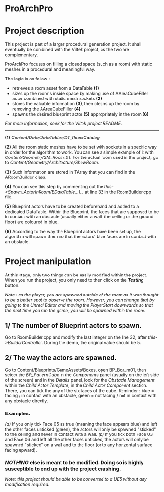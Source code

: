 # ProArchPro

# Project description

This project is part of a larger procedural generation project. It shall eventually be combined with the Viltek project, as the two are complementary. 

ProArchPro focuses on filling a closed space (such as a room) with static meshes in a procedural and meaningful way. 

The logic is as follow : 
- retrieves a room asset from a DataTable **(1)**
- sizes up the room's inside space by making use of AAreaCubeFiller actor combined with static mesh sockets **(2)**
- stores the valuable information **(3)**, then cleans up the room by removing the AAreaCubeFiller **(4)**
- spawns the desired blueprint actor **(5)** appropriately in the room **(6)**

*For more information, seek for the Viltek project README.*


---


**(1)** *Content/Data/DataTables/DT_RoomCatalog*

**(2)** All the room static meshes have to be set with sockets in a specific way in order for the algorithm to work. You can see a simple example of it with *Content/Geometry/SM_Room_01*. For the actual room used in the project, go to *Content/Geometry/Architecture/ShowRoom.*

**(3)** Such information are stored in TArray that you can find in the ARoomBuilder class.

**(4)** You can see this step by commenting out the *this->Spawn_ActorInRoom(EDataTable...)...* at line 32 in the RoomBuilder.cpp file.

**(5)** Blueprint actors have to be created beforehand and added to a dedicated DataTable. Within the Blueprint, the faces that are supposed to be in contact with an obstacle (usually either a wall, the ceiling or the ground floor) are coloured in blue. 

**(6)** According to the way the Blueprint actors have been set up, the algorithm will spawn them so that the actors' blue faces are in contact with an obstacle.


# Project manipulation

At this stage, only two things can be easily modified within the project.  
When you run the project, you only need to then click on the ***Testing*** button. 

*Note : as the player, you are spawned outside of the room as it was thought to be a better spot to observe the room. However, you can change that by going to the Unreal Editor and moving the PlayerStart downwards so that the next time you run the game, you will be spawned within the room.*

## 1/ The number of Blueprint actors to spawn.
Go to RoomBuilder.cpp and modify the last integer on the line 32, after *this->BuilderController*. During the demo, the original value should be 5. 


## 2/ The way the actors are spawned.
Go to Content/Blueprints/GameAssets/Boxes, open BP_Box_m01, then select the *BP_PatternCube* in the *Components* panel (usually on the left side of the screen) and in the *Details* panel, look for the *Obstacle Management* within the *Child Actor Template*, in the *Child Actor Component* section. There, you can tick the any of the six faces of the cube. 
Reminder : blue = facing / in contact with an obstacle, green = not facing / not in contact with any obstacle directly.

### Examples: 
*(a)* If you only tick Face 05 as true (meaning the face appears blue) and left the other faces unticked (green), the actors will only be spawned "sticked" to the ceiling and never in contact with a wall.
*(b)* If you tick both Face 03 and Face 06 and left all the other faces unticked, the actors will only be spawned "sticked" on a wall and to the floor (or to any horizontal surface facing upward).

### ***NOTHING*** else is meant to be modified. Doing so is highly susceptible to end up with the project crashing. 

*Note: this project should be able to be converted to a UE5 without any modification required.*
 
